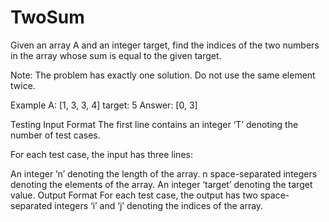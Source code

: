 # TwoSum

Given an array A and an integer target, find the indices of the two numbers in the array whose sum is equal to the given target.

Note: The problem has exactly one solution. Do not use the same element twice.

Example
A: [1, 3, 3, 4]
target: 5
Answer: [0, 3]

Testing
Input Format
The first line contains an integer ‘T’ denoting the number of test cases.

For each test case, the input has three lines:

An integer ’n’ denoting the length of the array.
n space-separated integers denoting the elements of the array.
An integer ‘target’ denoting the target value.
Output Format
For each test case, the output has two space-separated integers ‘i’ and ‘j’ denoting the indices of the array.